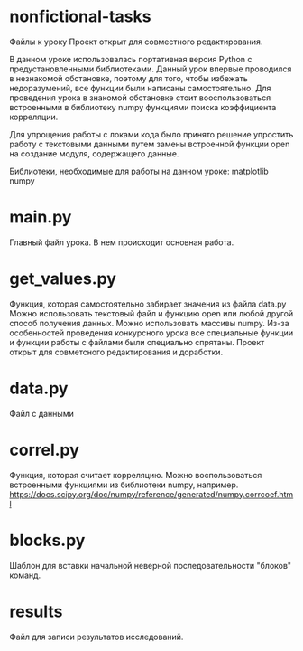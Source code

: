 # nonfictional-tasks
Файлы к уроку
Проект открыт для совместного редактирования. 

В данном уроке использовалась портативная версия Python с предустановленными библиотеками. Данный урок впервые проводился в незнакомой обстановке, поэтому для того, чтобы избежать недоразумений, все функции были написаны самостоятельно.
Для проведения урока в знакомой обстановке стоит вооспользоваться встроенными в библиотеку numpy функциями поиска коэффициента корреляции.

Для упрощения работы с локами кода было принято решение упростить работу с текстовыми данными путем замены встроенной функции open на создание модуля, содержащего данные.

Библиотеки, необходимые для работы на данном уроке:
matplotlib
numpy


# main.py
Главный файл урока. 
В нем происходит основная работа. 

# get_values.py
Функция, которая самостоятельно забирает значения из файла data.py
Можно использовать текстовый файл и функцию open или любой другой способ получения данных.
Можно использовать массивы numpy.
Из-за особенностей проведения конкурсного урока все специальные функции и функции работы с файлами были специально спрятаны.
Проект открыт для совметсного редактирования и доработки.


# data.py
Файл с данными

# correl.py
Функция, которая считает корреляцию.
Можно воспользоваться встроенными функциями из библиотеки numpy, например.
https://docs.scipy.org/doc/numpy/reference/generated/numpy.corrcoef.html

# blocks.py
Шаблон для вставки начальной неверной последовательности "блоков" команд.

# results
Файл для записи результатов исследований.
